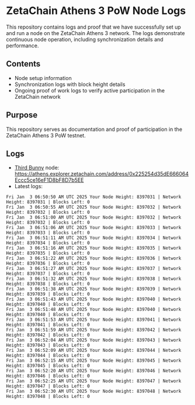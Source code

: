 # ZetaChain Athens 3 PoW Node Logs
This repository contains logs and proof that we have successfully set up and run a node on the ZetaChain Athens 3 network. The logs demonstrate continuous node operation, including synchronization details and performance.

## Contents
- Node setup information
- Synchronization logs with block height details
- Ongoing proof of work logs to verify active participation in the ZetaChain network

## Purpose
This repository serves as documentation and proof of participation in the ZetaChain Athens 3 PoW testnet.

## Logs

- [Third Bunny](https://thirdbunny.xyz/) node: https://athens.explorer.zetachain.com/address/0x225254d35dE666064Eccc5ce16eF1D8bF8D7b5EE
- Latest logs:
```
Fri Jan  3 06:50:50 AM UTC 2025 Your Node Height: 8397031 | Network Height: 8397031 | Blocks Left: 0
Fri Jan  3 06:50:55 AM UTC 2025 Your Node Height: 8397032 | Network Height: 8397032 | Blocks Left: 0
Fri Jan  3 06:51:00 AM UTC 2025 Your Node Height: 8397032 | Network Height: 8397032 | Blocks Left: 0
Fri Jan  3 06:51:06 AM UTC 2025 Your Node Height: 8397033 | Network Height: 8397033 | Blocks Left: 0
Fri Jan  3 06:51:11 AM UTC 2025 Your Node Height: 8397034 | Network Height: 8397034 | Blocks Left: 0
Fri Jan  3 06:51:16 AM UTC 2025 Your Node Height: 8397035 | Network Height: 8397035 | Blocks Left: 0
Fri Jan  3 06:51:22 AM UTC 2025 Your Node Height: 8397036 | Network Height: 8397036 | Blocks Left: 0
Fri Jan  3 06:51:27 AM UTC 2025 Your Node Height: 8397037 | Network Height: 8397037 | Blocks Left: 0
Fri Jan  3 06:51:32 AM UTC 2025 Your Node Height: 8397038 | Network Height: 8397038 | Blocks Left: 0
Fri Jan  3 06:51:38 AM UTC 2025 Your Node Height: 8397039 | Network Height: 8397039 | Blocks Left: 0
Fri Jan  3 06:51:43 AM UTC 2025 Your Node Height: 8397040 | Network Height: 8397040 | Blocks Left: 0
Fri Jan  3 06:51:48 AM UTC 2025 Your Node Height: 8397040 | Network Height: 8397040 | Blocks Left: 0
Fri Jan  3 06:51:53 AM UTC 2025 Your Node Height: 8397041 | Network Height: 8397041 | Blocks Left: 0
Fri Jan  3 06:51:59 AM UTC 2025 Your Node Height: 8397042 | Network Height: 8397042 | Blocks Left: 0
Fri Jan  3 06:52:04 AM UTC 2025 Your Node Height: 8397043 | Network Height: 8397043 | Blocks Left: 0
Fri Jan  3 06:52:09 AM UTC 2025 Your Node Height: 8397044 | Network Height: 8397044 | Blocks Left: 0
Fri Jan  3 06:52:15 AM UTC 2025 Your Node Height: 8397045 | Network Height: 8397045 | Blocks Left: 0
Fri Jan  3 06:52:20 AM UTC 2025 Your Node Height: 8397046 | Network Height: 8397046 | Blocks Left: 0
Fri Jan  3 06:52:25 AM UTC 2025 Your Node Height: 8397047 | Network Height: 8397047 | Blocks Left: 0
Fri Jan  3 06:52:30 AM UTC 2025 Your Node Height: 8397048 | Network Height: 8397048 | Blocks Left: 0
```
